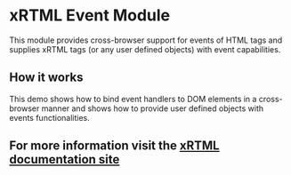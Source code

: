 # xRTML Event Module
This module provides cross-browser support for events of HTML tags and supplies xRTML tags (or any user defined objects) with event capabilities.

## How it works
This demo shows how to bind event handlers to DOM elements in a cross-browser manner and shows how to provide user defined objects with events functionalities.

## For more information visit the [xRTML documentation site](http://docs.xrtml.org/3-0-0/javascript/xrtml.event.htm "")
